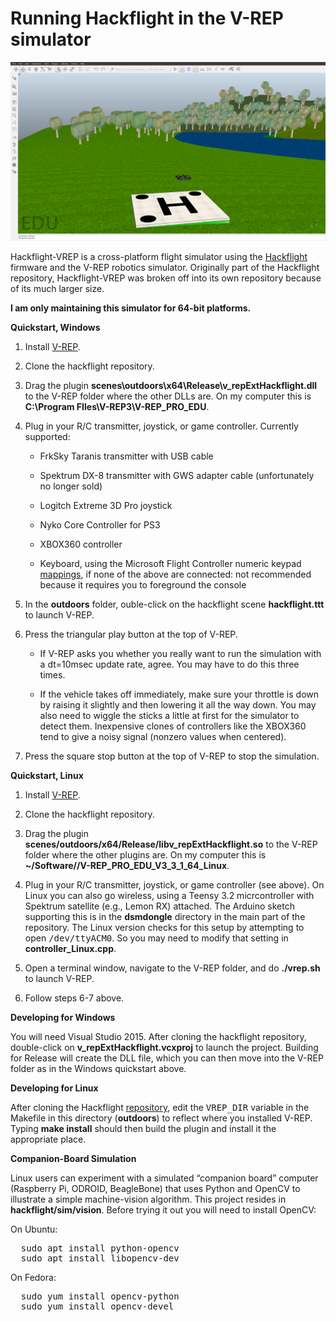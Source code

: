 # Running Hackflight in the V-REP simulator

<img src="hackflight.png">

Hackflight-VREP is a cross-platform flight simulator using the <a
href="https://github.com/simondlevy/Hackflight">Hackflight</a> firmware and the
V-REP robotics simulator.  Originally part of the Hackflight repository,
Hackflight-VREP was broken off into its own repository because of its much
larger size.

<b>I am only maintaining this simulator for 64-bit platforms.</b>

<b>Quickstart, Windows</b>

<ol>
<li> Install <a href="http://www.coppeliarobotics.com/downloads.html">V-REP</a>.
<p><li>Clone the hackflight repository.
<p><li>Drag the plugin <b>scenes\outdoors\x64\Release\v_repExtHackflight.dll</b>
to the V-REP folder where the other DLLs are. On my computer this is
<b>C:\Program FIles\V-REP3\V-REP_PRO_EDU</b>.
<p><li>Plug in your R/C transmitter, joystick, or game controller. Currently supported:
<p><ul>
<li> FrkSky Taranis transmitter with USB cable
<p><li>Spektrum DX-8 transmitter with GWS adapter cable (unfortunately no longer sold)
<p><li>Logitch Extreme 3D Pro joystick
<p><li>Nyko Core Controller for PS3
<p><li>XBOX360 controller
<p><li>Keyboard, using the Microsoft Flight Controller numeric keypad 
<a href="http://www.flightsimbooks.com/flightsimhandbook/keyboardcontrols.php">mappings</a>,
if none of the above are connected: not recommended because it requires you 
to foreground the console
</ul>

<p><li> In the <b>outdoors</b> folder, ouble-click on the hackflight scene <b>hackflight.ttt</b> 
to launch V-REP.
<p><li> Press the triangular play button at the top of V-REP.
<p><ul>
<p><li> If V-REP asks you whether you really want to run the simulation with a dt=10msec
update rate, agree.  You may have to do this three times.
<p><li>If the vehicle takes off immediately, make sure your throttle is down by
raising it slightly and then lowering it all the way down.  You may also need to wiggle
the sticks a little at first for the simulator to detect them.  Inexpensive clones of 
controllers like the XBOX360 tend to give a noisy signal (nonzero values when
centered).
</ul>
<p><li>Press the square stop button at the top of V-REP to stop the simulation.
</ol>


<b>Quickstart, Linux</b>

<ol>
<li> Install <a href="http://www.coppeliarobotics.com/downloads.html">V-REP</a>.
<p><li>Clone the hackflight repository.
<p><li>Drag the plugin <b>scenes/outdoors/x64/Release/libv_repExtHackflight.so</b>
to the V-REP folder where the other plugins are. On my computer this is
<b>~/Software//V-REP_PRO_EDU_V3_3_1_64_Linux</b>.
<p><li>Plug in your R/C transmitter, joystick, or game controller (see above).  On Linux you can
also go wireless, using a Teensy 3.2 micrcontroller with Spektrum satellite (e.g., Lemon RX) attached.
The Arduino sketch supporting this is in the <b>dsmdongle</b> directory in the main part of the repository.
The Linux version checks for this setup by attempting to open <tt>/dev/ttyACM0</tt>.  So you may need
to modify that setting in <b>controller_Linux.cpp</b>.
<p><li> Open a terminal window, navigate to the V-REP folder, and do <b>./vrep.sh</b> to launch V-REP.
<p><li> Follow steps 6-7 above.
</ol>

<b>Developing for Windows</b>

You will need Visual Studio 2015.  After cloning the hackflight repository,
double-click on <b>v_repExtHackflight.vcxproj</b> to launch the project.
Building for Release will create the DLL file, which you can then move into the
V-REP folder as in the Windows quickstart above.  

<b>Developing for Linux</b>

After cloning the Hackflight <a href="https://github.com/simdlevy/Hackflight">repository</a>, 
edit the <tt>VREP\_DIR</tt> variable in the Makefile in this directory
(<b>outdoors</b>) to reflect where you installed V-REP.  Typing <b>make
install</b> should then build the plugin and install it the appropriate place.

<b>Companion-Board Simulation</b>

Linux users can experiment with a simulated &ldquo;companion board&rdquo; computer
(Raspberry Pi, ODROID, BeagleBone) that uses Python and OpenCV to illustrate a 
simple machine-vision algorithm.  This project resides in <b>hackflight/sim/vision</b>.
Before trying it out you will need to install OpenCV:  

<p>

On Ubuntu:
<pre>
  sudo apt install python-opencv
  sudo apt install libopencv-dev
</pre>

<p>

On Fedora:

<pre>
  sudo yum install opencv-python
  sudo yum install opencv-devel
</pre>


